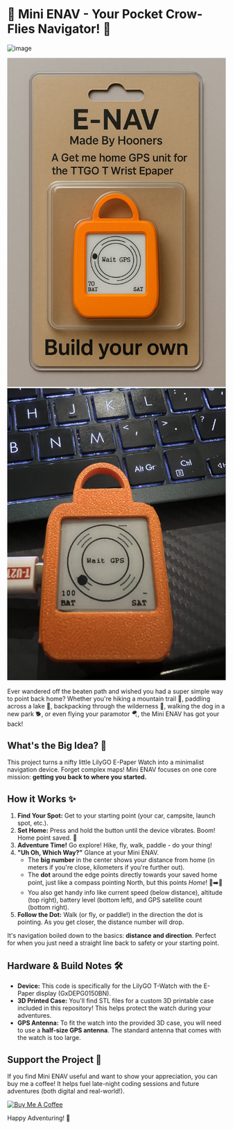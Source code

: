 # 🧭 Mini ENAV - Your Pocket Crow-Flies Navigator! 🧭

![image](https://github.com/Matt-Builder/Mini-ENAV/assets/101741817/9301517d-9378-428d-864c-731024342442)
<!-- Add placeholders for the new images. Replace YOUR_IMAGE_URL_1/2 with the actual URLs -->
![Mini ENAV Display](https://github.com/parahooners/Mini-ENAV/blob/main/include/Photos/image0.png?raw=true)
![Mini ENAV Watch](https://github.com/parahooners/Mini-ENAV/blob/main/include/Photos/image1.jpeg?raw=true)

Ever wandered off the beaten path and wished you had a super simple way to point back home? Whether you're hiking a mountain trail 🌲, paddling across a lake 🛶, backpacking through the wilderness 🎒, walking the dog in a new park 🐕, or even flying your paramotor 🪂, the Mini ENAV has got your back!

## What's the Big Idea? 🤔

This project turns a nifty little LilyGO E-Paper Watch into a minimalist navigation device. Forget complex maps! Mini ENAV focuses on one core mission: **getting you back to where you started.**

## How it Works ✨

1.  **Find Your Spot:** Get to your starting point (your car, campsite, launch spot, etc.).
2.  **Set Home:** Press and hold the button until the device vibrates. Boom! Home point saved. 🏡
3.  **Adventure Time!** Go explore! Hike, fly, walk, paddle - do your thing!
4.  **"Uh Oh, Which Way?"** Glance at your Mini ENAV.
    *   The **big number** in the center shows your distance from home (in meters if you're close, kilometers if you're further out).
    *   The **dot** around the edge points directly towards your saved home point, just like a compass pointing North, but this points *Home*! 🧭➡️🏡
    *   You also get handy info like current speed (below distance), altitude (top right), battery level (bottom left), and GPS satellite count (bottom right).
5.  **Follow the Dot:** Walk (or fly, or paddle!) in the direction the dot is pointing. As you get closer, the distance number will drop.

It's navigation boiled down to the basics: **distance and direction**. Perfect for when you just need a straight line back to safety or your starting point.

## Hardware & Build Notes 🛠️

*   **Device:** This code is specifically for the LilyGO T-Watch with the E-Paper display (GxDEPG0150BN).
*   **3D Printed Case:** You'll find STL files for a custom 3D printable case included in this repository! This helps protect the watch during your adventures.
*   **GPS Antenna:** To fit the watch into the provided 3D case, you will need to use a **half-size GPS antenna**. The standard antenna that comes with the watch is too large.

## Support the Project 🙏

If you find Mini ENAV useful and want to show your appreciation, you can buy me a coffee! It helps fuel late-night coding sessions and future adventures (both digital and real-world!).

<a href="https://buymeacoffee.com/hooners" target="_blank"><img src="https://cdn.buymeacoffee.com/buttons/v2/default-yellow.png" alt="Buy Me A Coffee" style="height: 60px !important;width: 217px !important;" ></a>

Happy Adventuring! 🎉
